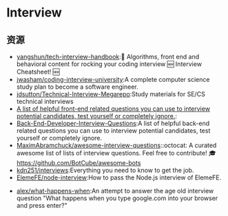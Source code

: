 # Interview

## 资源

* [yangshun/tech-interview-handbook](https://github.com/yangshun/tech-interview-handbook):💯 Algorithms, front end and behavioral content for rocking your coding interview 🆕 Interview Cheatsheet! 🆕
* [jwasham/coding-interview-university](https://github.com/jwasham/coding-interview-university):A complete computer science study plan to become a software engineer.
* [jdsutton/Technical-Interview-Megarepo](https://github.com/jdsutton/Technical-Interview-Megarepo):Study materials for SE/CS technical interviews
* [A list of helpful front-end related questions you can use to interview potential candidates, test yourself or completely ignore.](https://github.com/h5bp/Front-end-Developer-Interview-Questions):
* [Back-End-Developer-Interview-Questions](https://github.com/arialdomartini/Back-End-Developer-Interview-Questions):A list of helpful back-end related questions you can use to interview potential candidates, test yourself or completely ignore.
* [MaximAbramchuck/awesome-interview-questions](https://github.com/MaximAbramchuck/awesome-interview-questions)::octocat: A curated awesome list of lists of interview questions. Feel free to contribute! 🎓 https://github.com/BotCube/awesome-bots
* [kdn251/interviews](https://github.com/kdn251/interviews):Everything you need to know to get the job.
* [ElemeFE/node-interview](https://github.com/ElemeFE/node-interview):How to pass the Node.js interview of ElemeFE. 
- [alex/what-happens-when](https://github.com/alex/what-happens-when):An attempt to answer the age old interview question "What happens when you type google.com into your browser and press enter?"

